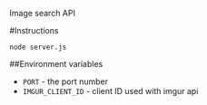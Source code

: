 Image search API

#Instructions

`node server.js`

##Environment variables
  * `PORT` - the port number
  * `IMGUR_CLIENT_ID` - client ID used with imgur api
